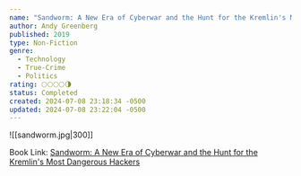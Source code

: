 ```yaml
---
name: "Sandworm: A New Era of Cyberwar and the Hunt for the Kremlin's Most Dangerous Hackers"
author: Andy Greenberg
published: 2019
type: Non-Fiction
genre:
  - Technology
  - True-Crime
  - Politics
rating: 🌕🌕🌕🌕🌗
status: Completed
created: 2024-07-08 23:18:34 -0500
updated: 2024-07-08 23:22:04 -0500
---
```


![[sandworm.jpg|300]]

Book Link: [Sandworm: A New Era of Cyberwar and the Hunt for the Kremlin's Most Dangerous Hackers](https://www.goodreads.com/book/show/41436213-sandworm)
